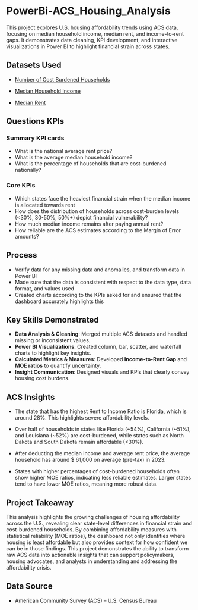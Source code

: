 # PowerBi-ACS_Housing_Analysis

This project explores U.S. housing affordability trends using ACS data, focusing on median household income, median rent, and income-to-rent gaps. It demonstrates data cleaning, KPI development, and interactive visualizations in Power BI to highlight financial strain across states.

## Datasets Used
- <a href="https://github.com/DigitallyDeja/PowerBi-ACS_Housing_Analysis/blob/main/income_percentage.csv" target="_blank">Number of Cost Burdened Households</a>

- <a href="https://github.com/DigitallyDeja/PowerBi-ACS_Housing_Analysis/blob/main/state_median_income.csv" target="_blank">Median Household Income</a>

- <a href="https://github.com/DigitallyDeja/PowerBi-ACS_Housing_Analysis/blob/main/median_gross_rent.csv" target="_blank">Median Rent</a>

## Questions KPIs 
### Summary KPI cards
- What is the national average rent price?
- What is the average median household income?
- What is the percentage of households that are cost-burdened nationally?

### Core KPIs 
- Which states face the heaviest financial strain when the median income is allocated towards rent
- How does the distribution of households across cost-burden levels (<30%, 30-50%, 50%+) depict financial vulnerability?
- How much median income remains after paying annual rent?
- How reliable are the ACS estimates according to the Margin of Error amounts?

## Process 
- Verify data for any missing data and anomalies, and transform data in Power BI
- Made sure that the data is consistent with respect to the data type, data format, and values used 
- Created charts according to the KPIs asked for and ensured that the dashboard accurately highlights this
  
## Key Skills Demonstrated
- **Data Analysis & Cleaning**: Merged multiple ACS datasets and handled missing or inconsistent values.  
- **Power BI Visualizations**: Created column, bar, scatter, and waterfall charts to highlight key insights.  
- **Calculated Metrics & Measures**: Developed **Income-to-Rent Gap** and **MOE ratios** to quantify uncertainty.  
- **Insight Communication**: Designed visuals and KPIs that clearly convey housing cost burdens.

## ACS Insights

- The state that has the highest Rent to Income Ratio is Florida, which is around 28%. This highlights severe affordability levels.

- Over half of households in states like Florida (~54%), California (~51%), and Louisiana (~52%) are cost-burdened, while states such as North Dakota and South Dakota remain affordable (<30%).

- After deducting the median income and average rent price, the average household has around $ 61,000 on average (pre-tax) in 2023.

- States with higher percentages of cost-burdened households often show higher MOE ratios, indicating less reliable estimates. Larger states tend to have lower MOE ratios, meaning more robust data.

## Project Takeaway

  This analysis highlights the growing challenges of housing affordability across the U.S., revealing clear state-level differences in financial strain and cost-burdened households. By combining affordability measures with statistical reliability (MOE ratios), the dashboard not only identifies where housing is least affordable but also provides context for how confident we can be in those findings. This project demonstrates the ability to transform raw ACS data into actionable insights that can support policymakers, housing advocates, and analysts in understanding and addressing the affordability crisis.

## Data Source
- American Community Survey (ACS) – U.S. Census Bureau  

